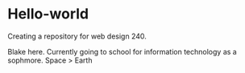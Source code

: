 # Hello-world
Creating a repository for web design 240.

Blake here. Currently going to school for information technology as a sophmore. Space > Earth
